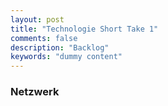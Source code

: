 ```yaml
---
layout: post
title: "Technologie Short Take 1"
comments: false
description: "Backlog"
keywords: "dummy content"
---
```


### Netzwerk
